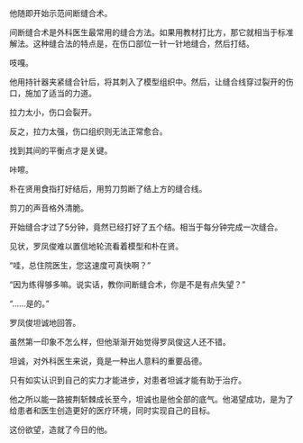 他随即开始示范间断缝合术。

间断缝合术是外科医生最常用的缝合方法。如果用教材打比方，那它就相当于标准解法。这种缝合法的特点是，在伤口部位一针一针地缝合，然后打结。

吱嘎。

他用持针器夹紧缝合针后，将其刺入了模型组织中。然后，让缝合线穿过裂开的伤口，施加了适当的力道。

拉力太小，伤口会裂开。

反之，拉力太强，伤口组织则无法正常愈合。

找到其间的平衡点才是关键。

咔嚓。

朴在贤用食指打好结后，用剪刀剪断了结上方的缝合线。

剪刀的声音格外清脆。

开始缝合才过了5分钟，竟然已经打好了五个结。相当于每分钟完成一次缝合。

见状，罗凤俊难以置信地轮流看着模型和朴在贤。

“哇，总住院医生，您这速度可真快啊？”

“因为练得够多嘛。说实话，教你间断缝合术，你是不是有点失望？”

“……是的。”

罗凤俊坦诚地回答。

虽然第一印象不怎么样，但他渐渐开始觉得罗凤俊这人还不错。

坦诚，对外科医生来说，竟是一种出人意料的重要品德。

只有如实认识到自己的实力才能进步，对患者坦诚才能有助于治疗。

他之所以能一路披荆斩棘成长至今，坦诚也是他全部的底气。他渴望成功，是为了给患者和医生创造更好的医疗环境，同时实现自己的目标。

这份欲望，造就了今日的他。